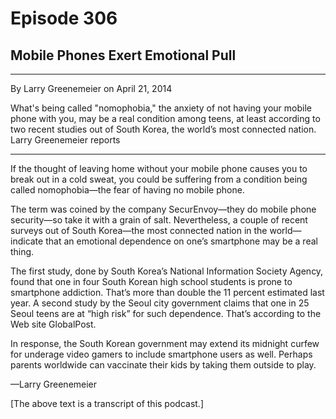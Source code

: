 # Episode 306

## Mobile Phones Exert Emotional Pull

---

By Larry Greenemeier on April 21, 2014

What's being called "nomophobia," the anxiety of not having your mobile phone with you, may be a real condition among teens, at least according to two recent studies out of South Korea, the world’s most connected nation. Larry Greenemeier reports

---

If the thought of leaving home without your mobile phone causes you to break out in a cold sweat, you could be suffering from a condition being called nomophobia—the fear of having no mobile phone.

The term was coined by the company SecurEnvoy—they do mobile phone security—so take it with a grain of salt. Nevertheless, a couple of recent surveys out of South Korea—the most connected nation in the world—indicate that an emotional dependence on one’s smartphone may be a real thing.

The first study, done by South Korea’s National Information Society Agency, found that one in four South Korean high school students is prone to smartphone addiction. That’s more than double the 11 percent estimated last year. A second study by the Seoul city government claims that one in 25 Seoul teens are at “high risk” for such dependence. That’s according to the Web site GlobalPost.

In response, the South Korean government may extend its midnight curfew for underage video gamers to include smartphone users as well. Perhaps parents worldwide can vaccinate their kids by taking them outside to play.

—Larry Greenemeier

[The above text is a transcript of this podcast.]

